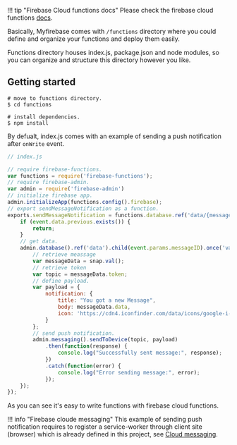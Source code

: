 !!! tip "Firebase Cloud functions docs"
    Please check the firebase cloud functions [docs](https://firebase.google.com/docs/functions/).

Basically, Myfirebase comes with `/functions` directory where you could define and organize your functions and deploy them easily.

Functions directory houses index.js, package.json and node modules, so you can organize and structure this directory however you like.

## Getting started

```shell
# move to functions directory.
$ cd functions

# install dependencies.
$ npm install
```

By defualt, index.js comes with an example of sending a push notification after `onWrite` event.

```js
// index.js

// require firebase-functions.
var functions = require('firebase-functions');
// require firebase-admin.
var admin = require('firebase-admin')
// initialize firebase app.
admin.initializeApp(functions.config().firebase);
// export sendMessageNotification as a function. 
exports.sendMessageNotification = functions.database.ref('data/{messageID}').onWrite(event => {
    if (event.data.previous.exists()) {
        return;
    }
    // get data.
    admin.database().ref('data').child(event.params.messageID).once('value').then(function(snap) {
        // retrieve meassage
        var messageData = snap.val();
        // retrieve token
        var topic = messageData.token;
        // define payload.
        var payload = {
            notification: {
                title: "You got a new Message",
                body: messageData.data,
                icon: 'https://cdn4.iconfinder.com/data/icons/google-i-o-2016/512/google_firebase-2-128.png'
            }
        };
        // send push notification.
        admin.messaging().sendToDevice(topic, payload)
            .then(function(response) {
                console.log("Successfully sent message:", response);
            })
            .catch(function(error) {
                console.log("Error sending message:", error);
            });
    });
});
```

As you can see it's easy to write functions with firebase cloud functions.

!!! info "Firebase cloude messaging" 
    This example of sending push notification requires to register a service-worker through client site (browser) which is already defined in this project, see [Cloud messaging]().